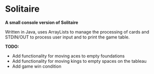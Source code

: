 # Solitaire
<p><b>A small console version of Solitaire</b></p>
<p>Written in Java, uses ArrayLists to manage the processing of cards and STDIN/OUT to process user input and to print the game table.</p>
<p><b>TODO:</b></p>
<ul>
  <li>Add functionality for moving aces to empty foundations</li>
  <li>Add functionality for moving kings to empty spaces on the tableau</li>
  <li>Add game win condition</li>
</ul>
